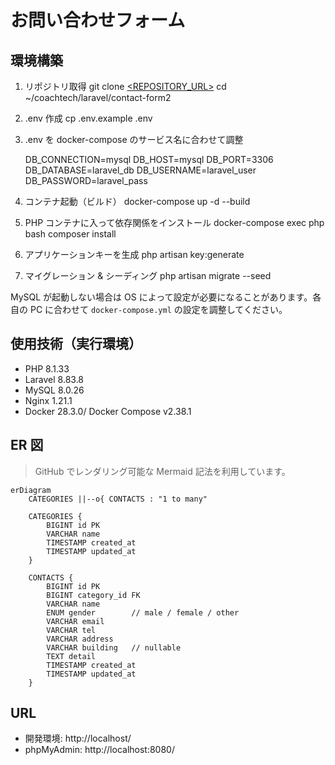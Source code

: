 # お問い合わせフォーム

## 環境構築
1. リポジトリ取得
git clone [<REPOSITORY_URL>](https://github.com/bunta27/contact-form2.git)
cd ~/coachtech/laravel/contact-form2

2. .env 作成
cp .env.example .env

3. .env を docker-compose のサービス名に合わせて調整
   
   DB_CONNECTION=mysql
   DB_HOST=mysql
   DB_PORT=3306
   DB_DATABASE=laravel_db
   DB_USERNAME=laravel_user
   DB_PASSWORD=laravel_pass

4. コンテナ起動（ビルド）
docker-compose up -d --build

5. PHP コンテナに入って依存関係をインストール
docker-compose exec php bash
composer install

6. アプリケーションキーを生成
php artisan key:generate

7. マイグレーション & シーディング
php artisan migrate --seed

MySQL が起動しない場合は OS によって設定が必要になることがあります。各自の PC に合わせて `docker-compose.yml` の設定を調整してください。

## 使用技術（実行環境）
- PHP 8.1.33
- Laravel 8.83.8
- MySQL 8.0.26
- Nginx 1.21.1
- Docker 28.3.0/ Docker Compose v2.38.1

## ER 図
> GitHub でレンダリング可能な Mermaid 記法を利用しています。

```mermaid
erDiagram
    CATEGORIES ||--o{ CONTACTS : "1 to many"

    CATEGORIES {
        BIGINT id PK
        VARCHAR name
        TIMESTAMP created_at
        TIMESTAMP updated_at
    }

    CONTACTS {
        BIGINT id PK
        BIGINT category_id FK
        VARCHAR name
        ENUM gender        // male / female / other
        VARCHAR email
        VARCHAR tel
        VARCHAR address
        VARCHAR building   // nullable
        TEXT detail
        TIMESTAMP created_at
        TIMESTAMP updated_at
    }
```

## URL
- 開発環境: http://localhost/
- phpMyAdmin: http://localhost:8080/
